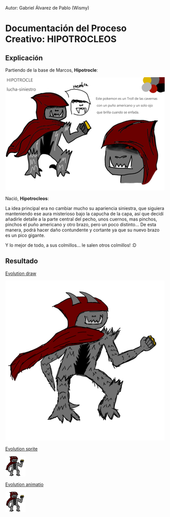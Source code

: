 Autor: Gabriel Álvarez de Pablo (Wismy)

# Documentación del Proceso Creativo: HIPOTROCLEOS

## Explicación

Partiendo de la base de Marcos, **Hipotrocle**:

![Base](images/base.png)

Nació, **Hipotrocleos**:

La idea principal era no cambiar mucho su apariencia siniestra, que siguiera manteniendo ese aura misterioso bajo la capucha de la capa, así que decidí añadirle detalle a la parte central del pecho, unos cuernos, mas pinchos, pinchos el puño americano y otro brazo, pero un poco distinto... De esta manera, podrá hacer daño contundente y cortante ya que su nuevo brazo es un pico gigante.

Y lo mejor de todo, a sus colmillos... le salen otros colmillos! :D

## Resultado

[Evolution draw](images/evolution.png)

![Evolution draw](images/evolution.png)

[Evolution sprite](images/EvolutionSprite.png)

![Evolution sprite](images/EvolutionSprite.png)

[Evolution animatio](images/EvolutionSpriteGif.gif)

![Evolution animatio](images/EvolutionSpriteGif.gif)
